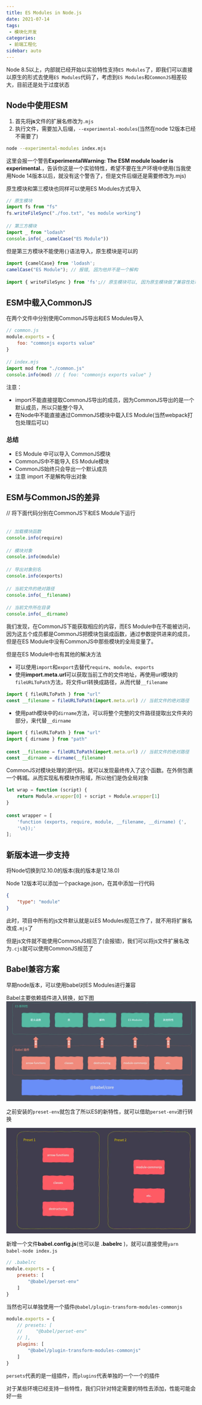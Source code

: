 ```yaml
---
title: ES Modules in Node.js
date: 2021-07-14
tags:
 - 模块化开发
categories:
 - 前端工程化
sidebar: auto
---
```


Node 8.5以上，内部就已经开始以实验特性支持`ES Modules`了，即我们可以直接以原生的形式去使用`ES Modules`代码了，考虑到`ES Modules`和`CommonJS`相差较大，目前还是处于过度状态

## Node中使用ESM

1. 首先将**js**文件的扩展名修改为`.mjs`
2. 执行文件，需要加入后缀，`--experimental-modules`(当然在node 12版本已经不需要了)
```bash
node --experimental-modules index.mjs
```
这里会报一个警告**ExperimentalWarning: The ESM module loader is experimental.**，告诉你这是一个实验特性，希望不要在生产环境中使用(当我使用Node 14版本以后，就没有这个警告了，但是文件后缀还是需要修改为.mjs)

原生模块和第三模块也同样可以使用ES Modules方式导入

```javaScript
// 原生模块
import fs from "fs"
fs.writeFileSync("./foo.txt", "es module working")

// 第三方模块
import _ from "lodash"
console.info(_.camelCase("ES Module"))
```
但是第三方模块不能使用`{}`语法导入，原生模块是可以的

```javaScript
import {camelCase} from 'lodash';
camelCase("ES Module"); // 报错, 因为他并不是一个解构

import { writeFileSync } from 'fs';// 原生模块可以, 因为原生模块做了兼容性处理
```

## ESM中载入CommonJS

在两个文件中分别使用CommonJS导出和ES Modules导入

```javaScript
// common.js
module.exports = {
    foo: "commonjs exports value"
}

// index.mjs
import mod from "./common.js"
console.info(mod) // { foo: "commonjs exports value" }
```
注意：

* import不能直接提取CommonJS导出的成员，因为CommonJS导出的是一个默认成员，所以只能整个导入
* 在Node中不能直接通过CommonJS模块中载入ES Module(当然webpack打包处理后可以)

### 总结

* ES Module 中可以导入 CommonJS模块
* CommonJS中不能导入 ES Module模块
* CommonJS始终只会导出一个默认成员
* 注意 import 不是解构导出对象

## ESM与CommonJS的差异

// 将下面代码分别在CommonJS下和ES Module下运行
```javaScript

// 加载模块函数
console.info(require)

// 模块对象
console.info(module)

// 导出对象别名
console.info(exports)

// 当前文件的绝对路径
console.info(__filename)

// 当前文件所在目录
console.info(__dirname)
```
我们发现，在CommonJS下能获取相应的内容，而ES Module中在不能被访问，因为这五个成员都是CommonJS把模块包装成函数，通过参数提供进来的成员，但是在ES Module中没有CommonJS中那些模块的全局变量了。

但是在ES Module中也有其他的解决方法

* 可以使用`import`和`export`去替代`require`、`module`、`exports`
* 使用**import.meta.url**可以获取当前工作的文件地址，再使用url模块的`fileURLToPath`方法，将文件url转换成路径，从而代替`__filename`
```javaScript
import { fileURLToPath } from "url"
const __filename = fileURLToPath(import.meta.url) // 当前文件的绝对路径
```
* 使用path模块中的`dirname`方法，可以将整个完整的文件路径提取出文件夹的部分，来代替`__dirname`
```javaScript
import { fileURLToPath } from "url"
import { dirname } from "path"

const __filename = fileURLToPath(import.meta.url) // 当前文件的绝对路径
const __dirname = dirname(__filename)
```

CommonJS对模块处理的源代码，就可以发现最终传入了这个函数。在外侧包裹一个韩城。从而实现私有模块作用域，所以他们是伪全局对象
```javaScript
let wrap = function (script) {
    return Module.wrapper[0] + script + Module.wrapper[1]
}

const wrapper = [
    'function (exports, require, module, __filename, __dirname) {',
    '\n});'
];
```

## 新版本进一步支持

将Node切换到12.10.0的版本(我的版本是12.18.0)

Node 12版本可以添加一个package.json，在其中添加一行代码
```json
{
    "type": "module"
}
```
此时，项目中所有的js文件默认就是以ES Modules规范工作了，就不用将扩展名改成`.mjs`了

但是js文件就不能使用CommonJS规范了(会报错)，我们可以将js文件扩展名改为`.cjs`就可以使用CommonJS规范了

## Babel兼容方案

早期node版本，可以使用babel对ES Modules进行兼容

Babel主要依赖插件进入转换，如下图
![babel插件](../../images/module/module-develop-003-01.jpg)

之前安装的`preset-env`就包含了所以ES的新特性，就可以借助`perset-env`进行转换

![preset-env](../../images/module/module-develop-003-02.jpg)

新增一个文件**babel.config.js**(也可以是 **.babelrc** )，就可以直接使用`yarn babel-node index.js`

```javaScript
// .babelrc
module.exports = {
    presets: [
        "@babel/perset-env"
    ]
}
```

当然也可以单独使用一个插件`@babel/plugin-transform-modules-commonjs`

```javaScript
module.exports = {
    // presets: [
    //     "@babel/perset-env"
    // ],
    plugins: [
        "@babel/plugin-transform-modules-commonjs"
    ]
}
```

`persets`代表的是一组插件，而`plugins`代表单独的一个一个的插件

对于某些环境已经支持一些特性，我们只针对特定需要的特性去添加，性能可能会好一些